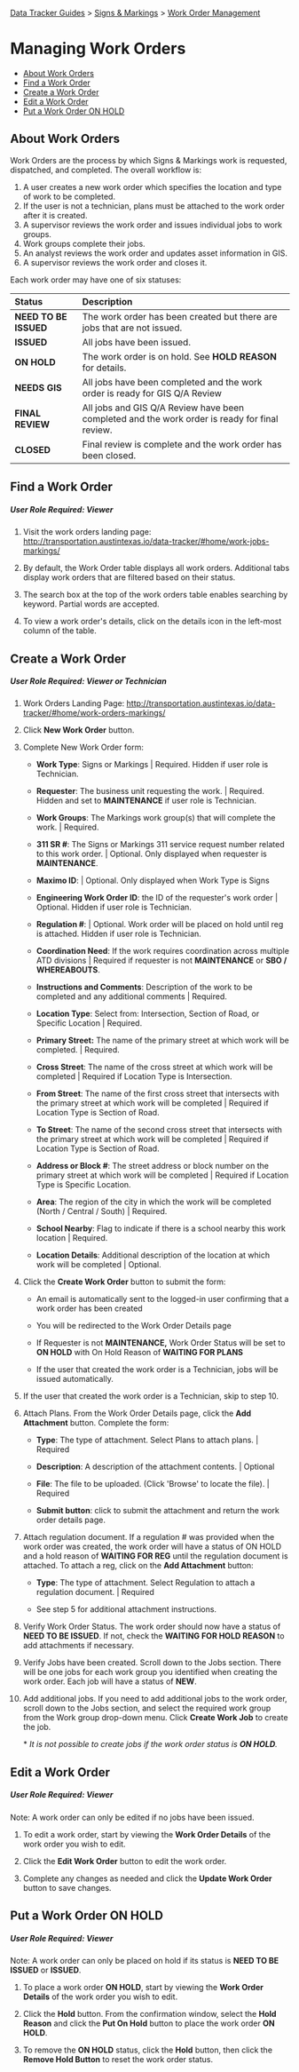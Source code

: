 [Data Tracker Guides](./) > [Signs & Markings](/signs_markings#signs-and-markings-data-tracker-user-guides) > [Work Order Management](work_order_management.md)

# Managing Work Orders

- [About Work Orders](#about-work-orders)
- [Find a Work Order](#find-a-work-order)
- [Create a Work Order](#create-a-work-order)
- [Edit a Work Order](#edit-a-work-order)
- [Put a Work Order ON HOLD](#put-a-work-order-on-hold)

## About Work Orders

Work Orders are the process by which Signs & Markings work is requested, dispatched, and completed. The overall workflow is:

1. A user creates a new work order which specifies the location and type of work to be completed.
2. If the user is not a technician, plans must be attached to the work order after it is created.
3. A supervisor reviews the work order and issues individual jobs to work groups.
4. Work groups complete their jobs.
5. An analyst reviews the work order and updates asset information in GIS.
6. A supervisor reviews the work order and closes it.


Each work order may have one of six statuses:

Status                  | Description|
:---                    | :--- |
**NEED TO BE ISSUED**   | The work order has been created but there are jobs that are not issued. |
**ISSUED**              | All jobs have been issued. |
**ON HOLD**             | The work order is on hold. See **HOLD REASON** for details. |
**NEEDS GIS**           | All jobs have been completed and the work order is ready for GIS Q/A Review |
**FINAL REVIEW**        | All jobs and GIS Q/A Review have been completed and the work order is ready for final review. |
**CLOSED**              | Final review is complete and the work order has been closed. |

## Find a Work Order

##### User Role Required: Viewer

1. Visit the work orders landing page: http://transportation.austintexas.io/data-tracker/#home/work-jobs-markings/

2. By default, the Work Order table displays all work orders. Additional tabs display work orders that are filtered based on their status.

3. The search box at the top of the work orders table enables searching by keyword. Partial words are accepted.

4. To view a work order's details, click on the details icon in the left-most column of the table.

## Create a Work Order

##### User Role Required: Viewer or Technician

1. Work Orders Landing Page: http://transportation.austintexas.io/data-tracker/#home/work-orders-markings/

2. Click **New Work Order** button.

3. Complete New Work Order form:
    - **Work Type**: Signs or Markings | Required. Hidden if user role is Technician.
    
    - **Requester**: The business unit requesting the work.  | Required. Hidden and set to **MAINTENANCE** if user role is Technician.
    
    - **Work Groups**: The Markings work group(s) that will complete the work. | Required.
    
    - **311 SR #**: The Signs or Markings 311 service request number related to this work order. | Optional. Only displayed when requester is **MAINTENANCE**.
    
    - **Maximo ID**: | Optional. Only displayed when Work Type is Signs
    
    - **Engineering Work Order ID**: the ID of the requester's work order | Optional. Hidden if user role is Technician.
    
    - **Regulation #**: | Optional. Work order will be placed on hold until reg is attached. Hidden if user role is Technician.
    
    - **Coordination Need**: If the work requires coordination across multiple ATD divisions | Required if requester is not **MAINTENANCE** or **SBO / WHEREABOUTS**.
    
    - **Instructions and Comments**: Description of the work to be completed and any additional comments | Required.

    - **Location Type**: Select from: Intersection, Section of Road, or Specific Location | Required.
    
    - **Primary Street:** The name of the primary street at which work will be completed. | Required.
    
    - **Cross Street**: The name of the cross street at which work will be completed | Required if Location Type is Intersection.
    
    - **From Street**: The name of the first cross street that intersects with the primary street at which work will be completed | Required if Location Type is Section of Road.
    
    - **To Street**: The name of the second cross street that intersects with the primary street at which work will be completed | Required if Location Type is Section of Road.

    - **Address or Block #**: The street address or block number on the primary street at which work will be completed | Required if Location Type is Specific Location.
    
    - **Area**: The region of the city in which the work will be completed (North / Central / South) | Required.
    
    - **School Nearby**: Flag to indicate if there is a school nearby this work location | Required.
    
    - **Location Details**: Additional description of the location at which work will be completed | Optional.

4. Click the **Create Work Order** button to submit the form:
    - An email is automatically sent to the logged-in user confirming that a work order has been created
    
    - You will be redirected to the Work Order Details page
    
    - If Requester is not **MAINTENANCE,** Work Order Status will be set to **ON HOLD** with On Hold Reason of **WAITING FOR PLANS**

    - If the user that created the work order is a Technician, jobs will be issued automatically.

5. If the user that created the work order is a Technician, skip to step 10.

6. Attach Plans. From the Work Order Details page, click the **Add Attachment** button. Complete the form:
    - **Type**: The type of attachment. Select Plans to attach plans. | Required

    - **Description**: A description of the attachment contents. | Optional

    - **File**: The file to be uploaded. (Click 'Browse' to locate the file). | Required

    - **Submit button**: click to submit the attachment and return the work order details page.

7. Attach regulation document. If a regulation # was provided when the work order was created, the work order will have  a status of ON HOLD and a hold reason of **WAITING FOR REG** until the regulation document is attached. To attach a reg, click on the **Add Attachment** button:
    - **Type**: The type of attachment. Select Regulation to attach a regulation document. | Required
    
    - See step 5 for additional attachment instructions.

8. Verify Work Order Status. The work order should now have a status of **NEED TO BE ISSUED**. If not, check the **WAITING FOR HOLD REASON** to add attachments if necessary.

8. Verify Jobs have been created. Scroll down to the Jobs section. There will be one jobs for each work group you identified when creating the work order. Each job will have a status of **NEW**.

10. Add additional jobs. If you need to add additional jobs to the work order, scroll down to the Jobs section, and select the required work group from the Work group drop-down menu. Click **Create Work Job** to create the job.

    \* *It is not possible to create jobs if the work order status is **ON HOLD**.*

## Edit a Work Order

##### User Role Required: Viewer

Note: A work order can only be edited if no jobs have been issued.

1. To edit a work order, start by viewing the **Work Order Details** of the work order you wish to edit.

2. Click the **Edit Work Order** button to edit the work order.

3. Complete any changes as needed and click the **Update Work Order** button to save changes.

## Put a Work Order ON HOLD

##### User Role Required: Viewer

Note: A work order can only be placed on hold if its status is **NEED TO BE ISSUED** or **ISSUED**.

1. To place a work order **ON HOLD**, start by viewing the **Work Order Details** of the work order you wish to edit.

2. Click the **Hold** button. From the confirmation window, select the **Hold Reason** and click the **Put On Hold** button to place the work order **ON HOLD**.

3. To remove the **ON HOLD** status, click the **Hold** button, then click the **Remove Hold Button** to reset the work order status. 










